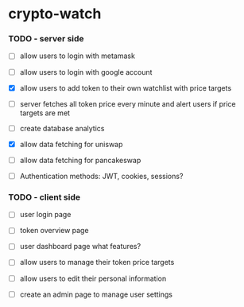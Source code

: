 # crypto-watch


### TODO - server side
- [ ] allow users to login with metamask
- [ ] allow users to login with google account

- [x] allow users to add token to their own watchlist with price targets
- [ ] server fetches all token price every minute and alert users if price targets are met

- [ ] create database analytics

- [x] allow data fetching for uniswap
- [ ] allow data fetching for pancakeswap

- [ ] Authentication methods: JWT, cookies, sessions?

### TODO - client side
- [ ] user login page
- [ ] token overview page
- [ ] user dashboard page
      what features?

- [ ] allow users to manage their token price targets
- [ ] allow users to edit their personal information

- [ ] create an admin page to manage user settings